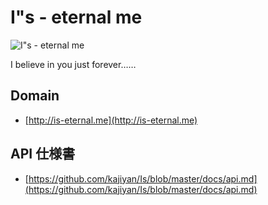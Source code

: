 I"s - eternal me
================

![I"s - eternal me](http://media.tumblr.com/343baf634d4c901a678a4e64e768ede1/tumblr_inline_n658ij5t2c1qhxm0o.png)

I believe in you just forever……

## Domain
* [http://is-eternal.me](http://is-eternal.me)

## API 仕様書
* [https://github.com/kajiyan/Is/blob/master/docs/api.md](https://github.com/kajiyan/Is/blob/master/docs/api.md)
